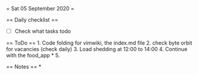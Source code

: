 = Sat 05 September 2020 =

== Daily checklist ==

* [ ] Check what tasks todo

== ToDo ==
    1. Code folding for vimwiki, the index.md file
	2. check byte orbit for vacancies (check daily)
	3. Load shedding at 12:00 to 14:00
	4. Continue with the food_app
		* 
	5. 

== Notes ==
    *

